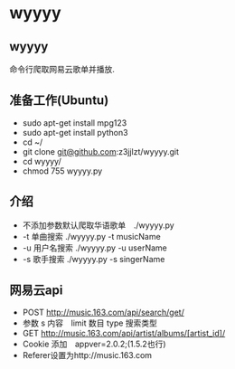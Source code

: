 # wyyyy
## wyyyy
命令行爬取网易云歌单并播放.

## 准备工作(Ubuntu)
 * sudo apt-get install mpg123
 * sudo apt-get install python3
 * cd ~/
 * git clone git@github.com:z3jjlzt/wyyyy.git
 * cd wyyyy/
 * chmod 755 wyyyy.py
 
## 介绍
 * 不添加参数默认爬取华语歌单　./wyyyy.py
 * -t 单曲搜索 ./wyyyy.py -t musicName
 * -u 用户名搜索 ./wyyyy.py -u userName
 * -s 歌手搜索  ./wyyyy.py -s singerName


## 网易云api 

* POST http://music.163.com/api/search/get/
* 参数 s 内容　limit 数目 type 搜索类型　
* GET http://music.163.com/api/artist/albums/[artist_id]/
* Cookie 添加　appver=2.0.2;(1.5.2也行)
* Referer设置为http://music.163.com

